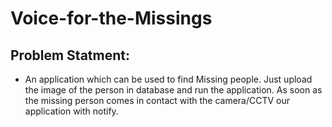 # Voice-for-the-Missings
## Problem Statment:
* An application which can be used to find Missing people. Just upload the image of the person in database and run the application.  As soon as the missing person comes in contact   with the camera/CCTV our application with notify.
